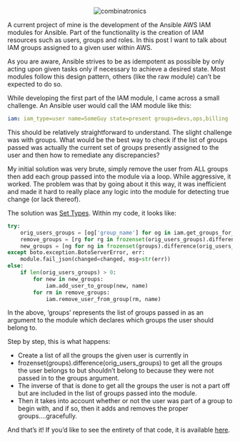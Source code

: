 <!--
.. title: Code Sample: Python Set Types For Intelligent Manipulation of AWS Groups via Boto
.. slug: code-sample-python-set-types-for-intelligent-manipulation-of-aws-groups-via-boto
.. date: 2015-03-03 08:00:00 UTC-04:00
.. tags: python, how-to, aws, boto
.. category: combinatronics-in-python
.. link:
.. description: This goes over a sample use-case of using Set in Python to make boto code more efficient.
.. type: text
.. previewimage: images/venn_diagram.jpg
-->
<div style="text-align:center" markdown="1">

![combinatronics][featured-img]
</div>

A current project of mine is the development of the Ansible AWS IAM modules for Ansible. Part of the functionality is the creation of IAM resources such as users, groups and roles. In this post I want to talk about IAM groups assigned to a given user within AWS.
<!-- TEASER_END -->
As you are aware, Ansible strives to be as idempotent as possible by only acting upon given tasks only if necessary to achieve a desired state. Most modules follow this design pattern, others (like the raw module) can’t be expected to do so.

While developing the first part of the IAM module, I came across a small challenge. An Ansible user would call the IAM module like this:

```yaml
iam: iam_type=user name=SomeGuy state=present groups=devs,ops,billing
```

This should be relatively straightforward to understand. The slight challenge was with groups. What would be the best way to check if the list of groups passed was actually the current set of groups presently assigned to the user and then how to remediate any discrepancies?

My initial solution was very brute, simply remove the user from ALL groups then add each group passed into the module via a loop. While aggressive, it worked. The problem was that by going about it this way, it was inefficient and made it hard to really place any logic into the module for detecting true change (or lack thereof).

The solution was [Set Types][set-docs]. Within my code, it looks like:

```python
try:
    orig_users_groups = [og['group_name'] for og in iam.get_groups_for_user(name).list_groups_for_user_result.groups]
    remove_groups = [rg for rg in frozenset(orig_users_groups).difference(groups)]
    new_groups = [ng for ng in frozenset(groups).difference(orig_users_groups)]
except boto.exception.BotoServerError, err:
    module.fail_json(changed=changed, msg=str(err))
else:
    if len(orig_users_groups) > 0:
        for new in new_groups:
            iam.add_user_to_group(new, name)
        for rm in remove_groups:
            iam.remove_user_from_group(rm, name)
```

In the above, ‘groups’ represents the list of groups passed in as an argument to the module which declares which groups the user should belong to.

Step by step, this is what happens:

* Create a list of all the groups the given user is currently in
* frozenset(groups).difference(orig_users_groups) to get all the groups the user belongs to but shouldn’t belong to because they were not passed in to the groups argument.
* The inverse of that is done to get all the groups the user is not a part off but are included in the list of groups passed into the module.
* Then it takes into account whether or not the user was part of a group to begin with, and if so, then it adds and removes the proper groups….gracefully.


And that’s it! If you’d like to see the entirety of that code, it is available [here][iam-code].

[featured-img]:../venn_diagram.jpg
[set-docs]:https://docs.python.org/2/library/stdtypes.html#set
[iam-code]:https://github.com/defionscode/ansible-iam-module/blob/master/iam.py